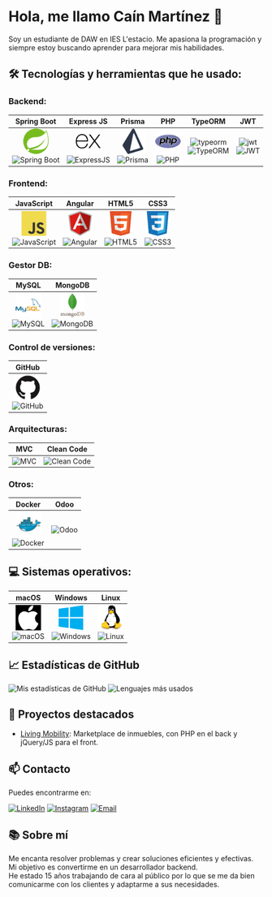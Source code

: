 # Hola, me llamo Caín Martínez 👋

Soy un estudiante de DAW en IES L'estacio. Me apasiona la programación y siempre estoy buscando aprender para mejorar mis habilidades.

## 🛠️ Tecnologías y herramientas que he usado:

### **Backend:**

| Spring Boot | Express JS | Prisma | PHP | TypeORM | JWT |
|:---:|:---:|:---:|:---:|:---:|:---:|
| <img src="https://raw.githubusercontent.com/devicons/devicon/master/icons/spring/spring-original.svg" alt="spring boot" width="50" height="50"/> <br> ![Spring Boot](https://img.shields.io/badge/-Spring%20Boot-6DB33F?style=for-the-badge&logo=spring&logoColor=white) | <img src="https://raw.githubusercontent.com/devicons/devicon/master/icons/express/express-original.svg" alt="express" width="50" height="50"/> <br> ![ExpressJS](https://img.shields.io/badge/-Express.js-000000?style=for-the-badge&logo=express&logoColor=white) | <img src="https://raw.githubusercontent.com/devicons/devicon/master/icons/prisma/prisma-original.svg" alt="prisma" width="50" height="50"/> <br> ![Prisma](https://img.shields.io/badge/-Prisma-2D3748?style=for-the-badge&logo=prisma&logoColor=white) | <img src="https://raw.githubusercontent.com/devicons/devicon/master/icons/php/php-original.svg" alt="php" width="50" height="50"/> <br> ![PHP](https://img.shields.io/badge/-PHP-777BB4?style=for-the-badge&logo=php&logoColor=white) | <img src="https://raw.githubusercontent.com/gilbarbara/logos/92bb74e98bca1ea1ad794442676ebc4e75038adc/logos/typeorm.svg" alt="typeorm" width="50" height="50"/> <br> ![TypeORM](https://img.shields.io/badge/-TypeORM-FE6D72?style=for-the-badge&logo=typeorm&logoColor=white) | <img src="https://jwt.io/img/pic_logo.svg" alt="jwt" width="50" height="50"/> <br> ![JWT](https://img.shields.io/badge/-JWT-000000?style=for-the-badge&logo=JSON%20web%20tokens&logoColor=white) |

### **Frontend:**

| JavaScript | Angular | HTML5 | CSS3 |
|:---:|:---:|:---:|:---:|
| <img src="https://raw.githubusercontent.com/devicons/devicon/master/icons/javascript/javascript-original.svg" alt="javascript" width="50" height="50"/> <br> ![JavaScript](https://img.shields.io/badge/-JavaScript-F7DF1E?style=for-the-badge&logo=javascript&logoColor=black) | <img src="https://raw.githubusercontent.com/devicons/devicon/master/icons/angularjs/angularjs-original.svg" alt="angular" width="50" height="50"/> <br> ![Angular](https://img.shields.io/badge/-Angular-DD0031?style=for-the-badge&logo=angular&logoColor=white) | <img src="https://raw.githubusercontent.com/devicons/devicon/master/icons/html5/html5-original.svg" alt="html5" width="50" height="50"/> <br> ![HTML5](https://img.shields.io/badge/-HTML5-E34F26?style=for-the-badge&logo=html5&logoColor=white) | <img src="https://raw.githubusercontent.com/devicons/devicon/master/icons/css3/css3-original.svg" alt="css3" width="50" height="50"/> <br> ![CSS3](https://img.shields.io/badge/-CSS3-1572B6?style=for-the-badge&logo=css3&logoColor=white) |

### **Gestor DB:**

| MySQL | MongoDB |
|:---:|:---:|
| <img src="https://raw.githubusercontent.com/devicons/devicon/master/icons/mysql/mysql-original-wordmark.svg" alt="mysql" width="50" height="50"/> <br> ![MySQL](https://img.shields.io/badge/-MySQL-4479A1?style=for-the-badge&logo=mysql&logoColor=white) | <img src="https://raw.githubusercontent.com/devicons/devicon/master/icons/mongodb/mongodb-original-wordmark.svg" alt="mongodb" width="50" height="50"/> <br> ![MongoDB](https://img.shields.io/badge/-MongoDB-47A248?style=for-the-badge&logo=mongodb&logoColor=white) |

### **Control de versiones:**

| GitHub |
|:---:|
| <img src="https://raw.githubusercontent.com/devicons/devicon/master/icons/github/github-original.svg" alt="github" width="50" height="50"/> <br> ![GitHub](https://img.shields.io/badge/-GitHub-181717?style=for-the-badge&logo=github&logoColor=white) |

### **Arquitecturas:**

| MVC | Clean Code |
|:---:|:---:|
| ![MVC](https://img.shields.io/badge/-MVC-007396?style=for-the-badge&logoColor=white) | ![Clean Code](https://img.shields.io/badge/-Clean%20Code-000000?style=for-the-badge&logoColor=white) |

### **Otros:**

| Docker | Odoo |
|:---:|:---:|
| <img src="https://raw.githubusercontent.com/devicons/devicon/master/icons/docker/docker-original.svg" alt="docker" width="50" height="50"/> <br> ![Docker](https://img.shields.io/badge/-Docker-2496ED?style=for-the-badge&logo=docker&logoColor=white) | ![Odoo](https://img.shields.io/badge/-Odoo-EE02FD?style=for-the-badge&logo=odoo&logoColor=white) |

## 💻 Sistemas operativos:

| macOS | Windows | Linux |
|:---:|:---:|:---:|
| [<img src="https://raw.githubusercontent.com/devicons/devicon/master/icons/apple/apple-original.svg" alt="mac" width="50" height="50" style="filter: invert(1);" target="_blank"/>](https://www.apple.com/macos/big-sur/) <br> ![macOS](https://img.shields.io/badge/-macOS-000000?style=for-the-badge&logo=apple&logoColor=white) | [<img src="https://raw.githubusercontent.com/devicons/devicon/master/icons/windows8/windows8-original.svg" alt="windows" width="50" height="50" target="_blank"/>](https://www.microsoft.com/windows) <br> ![Windows](https://img.shields.io/badge/-Windows-0078D6?style=for-the-badge&logo=windows&logoColor=white) | [<img src="https://raw.githubusercontent.com/devicons/devicon/master/icons/linux/linux-original.svg" alt="linux" width="50" height="50" target="_blank"/>](https://www.linux.org/) <br> ![Linux](https://img.shields.io/badge/-Linux-FCC624?style=for-the-badge&logo=linux&logoColor=black) |

## 📈 Estadísticas de GitHub

![Mis estadísticas de GitHub](https://github-readme-stats.vercel.app/api?username=cainmartinez&show_icons=true&theme=radical)
![Lenguajes más usados](https://github-readme-stats.vercel.app/api/top-langs/?username=cainmartinez&theme=radical)

## 🎯 Proyectos destacados

- [Living Mobility](https://github.com/CainMartinez/Framework_PHP_OO_MVC_jQuery): Marketplace de inmuebles, con PHP en el back y jQuery/JS para el front.

## 📫 Contacto

Puedes encontrarme en:

[![LinkedIn](https://img.shields.io/badge/-LinkedIn-0077B5?style=for-the-badge&logo=linkedin&logoColor=white)](https://www.linkedin.com/in/c-martinez-bernabeu)
[![Instagram](https://img.shields.io/badge/-Instagram-E4405F?style=for-the-badge&logo=instagram&logoColor=white)](https://www.instagram.com/c.martinezbernabeu/)
[![Email](https://img.shields.io/badge/-Email-D14836?style=for-the-badge&logo=gmail&logoColor=white)](mailto:c.martinezbernabeu@hotmail.com)

## 📚 Sobre mí

Me encanta resolver problemas y crear soluciones eficientes y efectivas. <br>Mi objetivo es convertirme en un desarrollador backend. <br>He estado 15 años trabajando de cara al público por lo que se me da bien comunicarme con los clientes y adaptarme a sus necesidades.
